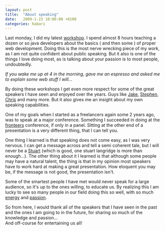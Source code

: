 ```yaml
---
layout: post
title:  "About speaking"
date:   2009-1-23 10:00:00 +0100
categories: habari
---
```

<p>Last monday, I did my latest <a href="http://www.slideshare.net/wnas/frontend-workshop-presentation">workshop</a>. I spend almost 8 hours teaching a dozen or so java developers about the basics ( and then some ) of proper web development. Doing this is the most nerve wrecking piece of my work, as I am not quite confident about public speaking. But it also is one of the things I love doing most, as is talking about your passion is to most people, undoubtedly.</p><p><em>If you wake me up at 4 in the morning, gave me an espresso and asked me to explain some web stuff I will...</em></p><p>By doing these workshops I get even more respect for some of the great speakers I have seen and enjoyed over the years. Guys like <a href="http://www.vivabit.com/atmediaAjax/speakers/#jake" rel="met">Jake</a>, <a href="http://fronteers.nl/congres/2008/speakers#stephen-hay" rel="met">Stephen</a>, <a href="http://www.wait-till-i.com/" rel="met">Chris</a> and many more. But it also gives me an insight about my own speaking capabilities.</p><p>One of my goals when I started as a freelancers again some 2 years ago, was to speak at a major conference. Something I succeeded in doing at the <a href="http://fronteers.nl/congres/2008/speakers#wilfred-nas" rel="me">fronteers</a> conference, if only in a panel. Sitting at the other end of a presentation is a very different thing, that I can tell you.</p><p>One thing I learned is that speaking does not come easy, as I was very nervous. I can get a message across and tell a semi coherent tale, but I will never be a <a href="http://www.kryogenix.org/days/" rel="met">Stuart</a> (which is good, one stuart langridge is more than enough...). The other thing about it I learned is that although some people may have a natural talent, the thing is that in my opinion most speakers have to work hard at making a great presentation. How eloquent you may be, if the message is not good, the presentation isn't.</p><p>Some of the smartest people I have met would never speak for a large audience, so it's up to the ones willing, to educate us. By realizing this I am lucky to see so many people in our field doing this so well, with so much <a href="http://nate.koechley.com/blog/" rel="met">energy</a> and <a href="http://molly.com/" rel="met">passion</a>.</p><p>So from here, I would thank all of the speakers that I have seen in the past and the ones I am going to in the future, for sharing so much of the knowledge and passion...<br />And off-course for entertaining us all!</p>